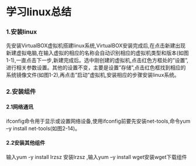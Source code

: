 <h1>学习linux总结</h1>
<h3>1.安装linux</h3>
先安装VirtualBOX虚拟机搭建linux系统,VirtualBOX安装完成后,在点击新建出现新建虚拟电脑,在输入虚拟的相应的名称会自动识别相应的虚拟机类型和版本(如图1-1),一直点击下一步,新建完成后。选中刚创建的虚拟机,点击红色方框处的”设置”,进行相关参数设置。其他的设置不变，主要是设置”存储”,点击红色框找到相应的系统镜像文件(如图1-2),再点击”启动”虚拟机,安装相应的步骤安装linux系统。
<h3>2.安装组件</h3>

#### 2.1网络通讯
ifconfig命令用于显示或设置网络设备,使用ifconfig前要先安装net-tools,命令yum –y install net-tools(如图2-14)。

#### 2.2安装其他组件
输入yum -y install lrzsz 安装lrzsz ,输入yum –y install wget安装wget下载组件

